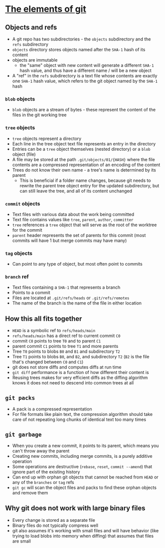 # [The elements of git](https://cuddly-octo-palm-tree.com/posts/2021-09-19-git-elements/)

## Objects and refs
* A git repo has two subdirectories - the `objects` subdirectory and the `refs` subdirectory
* `objects` directory stores objects named after the `SHA-1` hash of its content
* objects are immutable
  * the "same" object with new content will generate a different `SHA-1` hash value, and thus have a different name / will be a new object
* A "ref" in the `refs` subdirectory is a text file whose contents are exactly one `SHA-1` hash value, which refers to the git object named by the `SHA-1` hash

### `blob` objects
* `blob` objects are a stream of bytes - these represent the content of the files in the git working tree

### `tree` objects
* `tree` objects represent a directory
* Each line in the tree object text file represents an entry in the directory
* Entries can be a `tree` object themselves (nested directory) or a `blob` object (file)
* A file may be stored at the path `.git/objects/01/{HASH}` where the file contents are a compressed representation of an encoding of the content
* Trees do not know their own name - a tree's name is determined by its parent
  * This is beneficial if a folder name changes, because git needs to rewrite the parent tree object entry for the updated subdirectory, but can still leave the tree, and all of its content unchanged

### `commit` objects
* Text files with various data about the work being committed
* Text file contains values like `tree`, `parent`, `author`, `committer`
 * `tree` references a `tree` object that will serve as the root of the worktree for the commit
 * `parent` header represents the set of parents for this commit (most commits will have 1 but merge commits may have many)

### `tag` objects
* Can point to any type of object, but most often point to commits

### `branch` ref
* Text files containing a `SHA-1` that represents a branch
* Points to a commit
* Files are located at `.git/refs/heads` or `.git/refs/remotes`
* The name of the branch is the name of the file in either location

## How this all fits together
* `HEAD` is a symbolic ref to `refs/heads/main`
* `refs/heads/main` has a direct ref to current commit `C0`
* commit `C0` points to tree `T0` and to parent `C1`
* parent commit `C1` points to tree `T1` and more parents
* Tree `T0` points to blobs `B0` and `B1` and subdirectory `T2`
* Tree `T1` points to blobs `B0`, and `B2`, and subdirectory `T2` (`B2` is the file that's changed between `C0` and `C1`)
* git does not store diffs and computes diffs at run time
* `git diff` performance is a function of how different their content is
* Reusing trees makes for very efficient diffs as the diffing algorithm knows it does not need to descend into common trees at all

## `git packs`
* A pack is a compressed representation
* For file formats like plain text, the compression algorithm should take care of not repeating long chunks of identical text too many times

## `git garbage`
* When you create a new commit, it points to its parent, which means you can't throw away the parent
 * Creating new commits, including merge commits, is a purely additive operation
* Some operations are destructive (`rebase`, `reset`, `commit --amend`) that ignore part of the existing history
 * Can end up with orphan git objects that cannot be reached from `HEAD` or any of the `branches` or `tag` refs
 * `git gc` will scan the object files and packs to find these orphan objects and remove them

## Why git does not work with large binary files
* Every change is stored as a separate file
* Binary files do not typically compress well
* git also assumes it's working with small files and will have behavior (like trying to load blobs into memory when diffing) that assumes that files are small
